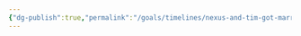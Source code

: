 ```yaml
---
{"dg-publish":true,"permalink":"/goals/timelines/nexus-and-tim-got-married/","tags":["timeline","crush"],"created":"","updated":""}
---
```



